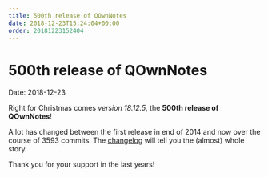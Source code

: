 ```yaml
---
title: 500th release of QOwnNotes
date: 2018-12-23T15:24:04+00:00
order: 20181223152404
---
```


# 500th release of QOwnNotes

<v-subheader class="blog">Date: 2018-12-23</v-subheader>

Right for Christmas comes *version 18.12.5*, the **500th release of QOwnNotes**!

A lot has changed between the first release in end of 2014 and now over the course of 3593 commits. The [changelog](https://old.qownnotes.org/changelog/QOwnNotes) will tell you the (almost) whole story.

Thank you for your support in the last years!
